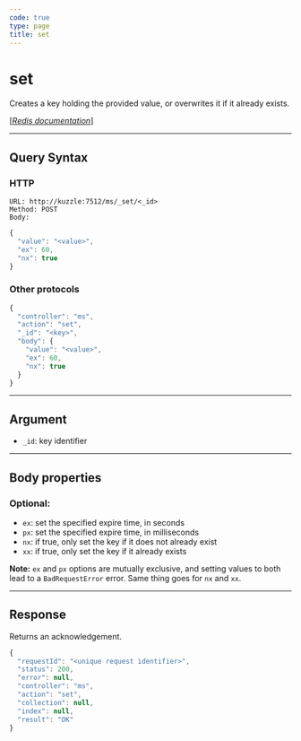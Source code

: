 ```yaml
---
code: true
type: page
title: set
---
```


# set

<SinceBadge version="1.0.0" />

Creates a key holding the provided value, or overwrites it if it already exists.

[[_Redis documentation_]](https://redis.io/commands/set)

---

## Query Syntax

### HTTP

```http
URL: http://kuzzle:7512/ms/_set/<_id>
Method: POST
Body:
```

```js
{
  "value": "<value>",
  "ex": 60,
  "nx": true
}
```

### Other protocols

```js
{
  "controller": "ms",
  "action": "set",
  "_id": "<key>",
  "body": {
    "value": "<value>",
    "ex": 60,
    "nx": true
  }
}
```

---

## Argument

- `_id`: key identifier

---

## Body properties

### Optional:

- `ex`: set the specified expire time, in seconds
- `px`: set the specified expire time, in milliseconds
- `nx`: if true, only set the key if it does not already exist
- `xx`: if true, only set the key if it already exists

**Note:** `ex` and `px` options are mutually exclusive, and setting values to both lead to a `BadRequestError` error. Same thing goes for `nx` and `xx`.

---

## Response

Returns an acknowledgement.

```javascript
{
  "requestId": "<unique request identifier>",
  "status": 200,
  "error": null,
  "controller": "ms",
  "action": "set",
  "collection": null,
  "index": null,
  "result": "OK"
}
```
